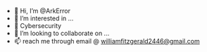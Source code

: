 - 👋 Hi, I’m @ArkError
- 👀 I’m interested in ...
- 🌱 Cybersecurity
- 💞️ I’m looking to collaborate on ...
- 📫 reach me through email @ williamfitzgerald2446@gmail.com
<!---
ArkError/ArkError is a ✨ special ✨ repository because its `README.md` (this file) appears on your GitHub profile.
You can click the Preview link to take a look at your changes.
--->
